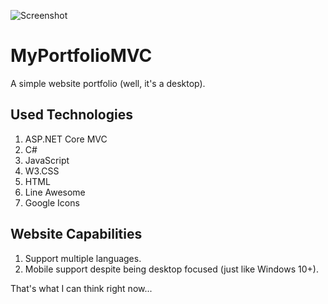 ![Screenshot](https://mvc.frengkysinaga.com/Sources/Images/github.png)

# MyPortfolioMVC
A simple website portfolio (well, it's a desktop).

## Used Technologies
1. ASP.NET Core MVC
2. C#
3. JavaScript
4. W3.CSS
5. HTML
6. Line Awesome
7. Google Icons

## Website Capabilities
1. Support multiple languages.
2. Mobile support despite being desktop focused (just like Windows 10+).

That's what I can think right now...
